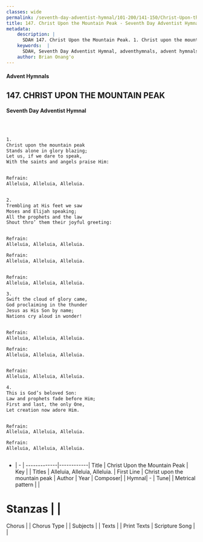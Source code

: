 ```yaml
---
classes: wide
permalink: /seventh-day-adventist-hymnal/101-200/141-150/Christ-Upon-the-Mountain-Peak/
title: 147. Christ Upon the Mountain Peak - Seventh Day Adventist Hymnal
metadata:
    description: |
      SDAH 147. Christ Upon the Mountain Peak. 1. Christ upon the mountain peak Stands alone in glory blazing; Let us, if we dare to speak, With the saints and angels praise Him: 
    keywords:  |
      SDAH, Seventh Day Adventist Hymnal, adventhymnals, advent hymnals, Christ Upon the Mountain Peak, Christ upon the mountain peak ,Alleluia, Alleluia, Alleluia.
    author: Brian Onang'o
---
```


#### Advent Hymnals
## 147. CHRIST UPON THE MOUNTAIN PEAK
#### Seventh Day Adventist Hymnal

```txt



1.
Christ upon the mountain peak
Stands alone in glory blazing;
Let us, if we dare to speak,
With the saints and angels praise Him:


Refrain:
Alleluia, Alleluia, Alleluia.


2.
Trembling at His feet we saw
Moses and Elijah speaking;
All the prophets and the law
Shout thro’ them their joyful greeting:


Refrain:
Alleluia, Alleluia, Alleluia.

Refrain:
Alleluia, Alleluia, Alleluia.


Refrain:
Alleluia, Alleluia, Alleluia.

3.
Swift the cloud of glory came,
God proclaiming in the thunder
Jesus as His Son by name;
Nations cry aloud in wonder!


Refrain:
Alleluia, Alleluia, Alleluia.

Refrain:
Alleluia, Alleluia, Alleluia.


Refrain:
Alleluia, Alleluia, Alleluia.

4.
This is God’s beloved Son:
Law and prophets fade before Him;
First and last, the only One,
Let creation now adore Him.


Refrain:
Alleluia, Alleluia, Alleluia.

Refrain:
Alleluia, Alleluia, Alleluia.



```

- |   -  |
-------------|------------|
Title | Christ Upon the Mountain Peak |
Key |  |
Titles | Alleluia, Alleluia, Alleluia. |
First Line | Christ upon the mountain peak |
Author | 
Year | 
Composer|  |
Hymnal|  - |
Tune|  |
Metrical pattern | |
# Stanzas |  |
Chorus |  |
Chorus Type |  |
Subjects |  |
Texts |  |
Print Texts | 
Scripture Song |  |
  
